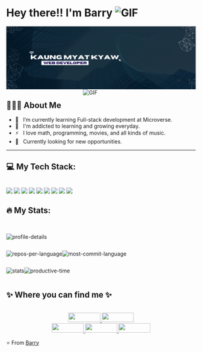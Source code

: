 <h1> Hey there!! I'm Barry  <img alt="GIF" src="https://media.giphy.com/media/1r8YvFB47nAsAy36mp/giphy.gif" width="100"/></h1>

<img align="center" alt="introduction picture" src="introduction.png" width="1000"/>

<img align="right" alt="GIF" src="https://media.giphy.com/media/qgQUggAC3Pfv687qPC/giphy.gif" width="300"/>

<br/>

<h2> 👨🏻‍💻 About Me </h2>

- 🔭 &nbsp; I’m currently learning Full-stack development at Microverse.
- 🌱 &nbsp; I'm addicted to learning and growing everyday.
- ⚡ &nbsp; I love math, programming, movies, and all kinds of music.
- 👀 &nbsp; Currently looking for new opportunities.
<hr>

<h2> 💻 My Tech Stack: </h2>
<br/>

<div>
  <img src="https://cdn.jsdelivr.net/gh/devicons/devicon/icons/html5/html5-plain.svg" width="50" height="auto" />

<img src="https://cdn.jsdelivr.net/gh/devicons/devicon/icons/css3/css3-plain.svg" width="50" height="auto" />

<img src="https://cdn.jsdelivr.net/gh/devicons/devicon/icons/bootstrap/bootstrap-plain.svg" width="50" height="auto" />
          
<img src="https://cdn.jsdelivr.net/gh/devicons/devicon/icons/javascript/javascript-plain.svg" width="50" height="auto" />
            
<img src="https://cdn.jsdelivr.net/gh/devicons/devicon/icons/react/react-original.svg" width="50" height="auto" />
            
<img src="https://cdn.jsdelivr.net/gh/devicons/devicon/icons/redux/redux-original.svg" width="50" height="auto" />
          
<img src="https://cdn.jsdelivr.net/gh/devicons/devicon/icons/git/git-plain.svg" width="50" height="auto" />       
          
<img src="https://cdn.jsdelivr.net/gh/devicons/devicon/icons/webpack/webpack-plain.svg" width="50" height="auto" />
          
<img src="https://cdn.jsdelivr.net/gh/devicons/devicon/icons/npm/npm-original-wordmark.svg" width="50" height="auto" />

</div>

<h2> 🔥 My Stats: </h2>
<br/>

  ![profile-details](http://github-profile-summary-cards.vercel.app/api/cards/profile-details?username=Rhaegar121&theme=prussian)

<div style="display: flex">

  ![repos-per-language](http://github-profile-summary-cards.vercel.app/api/cards/repos-per-language?username=Rhaegar121&theme=prussian)

  ![most-commit-language](http://github-profile-summary-cards.vercel.app/api/cards/most-commit-language?username=Rhaegar121&theme=prussian)

</div>

<div style="display: flex">

  ![stats](http://github-profile-summary-cards.vercel.app/api/cards/stats?username=Rhaegar121&theme=prussian)

  ![productive-time](http://github-profile-summary-cards.vercel.app/api/cards/productive-time?username=Rhaegar121&theme=prussian&utcOffset=+6.5)

</div>

<h2> ✨ Where you can find me ✨ </h2>

<p align="center">
  <br/>
  <a href="https://www.linkedin.com/in/kaungmyatkyaw7012/">
    <img src="https://img.shields.io/badge/LinkedIn-%230077B5.svg?&style=flat-square&logo=linkedin&logoColor=white" width="85" height="25">
  </a>
  
  <a href="https://github.com/Rhaegar121">
    <img src="https://img.shields.io/badge/Github-%230A0A0A.svg?&style=flat-square&logo=Github&logoColor=white" width="85" height="25">  
  </a>

  <br/>

  <a href="https://www.facebook.com/linthantkhai?mibextid=LQQJ4d">
    <img src="https://img.shields.io/badge/Facebook-%231877F2.svg?&style=flat-square&logo=facebook&logoColor=white" width="85" height="25">  
  </a>
 
  <a href="https://www.instagram.com/rhaegar_121/">
    <img src="https://img.shields.io/badge/Instagram-%23E4405F.svg?&style=flat-square&logo=instagram&logoColor=white" width="85" height="25">
  </a>

  <a href="https://twitter.com/20Rhaegar">
    <img src="https://img.shields.io/badge/twitter-%230077D4.svg?&style=flat-square&logo=twitter&logoColor=white" width="85" height="25">
  </a>
</p>

⭐️ From [Barry](https://github.com/Rhaegar121)

